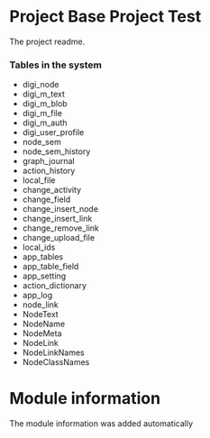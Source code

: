 
# Project Base Project Test

The project readme.


### Tables in the system
 - digi_node
 - digi_m_text
 - digi_m_blob
 - digi_m_file
 - digi_m_auth
 - digi_user_profile
 - node_sem
 - node_sem_history
 - graph_journal
 - action_history
 - local_file
 - change_activity
 - change_field
 - change_insert_node
 - change_insert_link
 - change_remove_link
 - change_upload_file
 - local_ids
 - app_tables
 - app_table_field
 - app_setting
 - action_dictionary
 - app_log
 - node_link
 - NodeText
 - NodeName
 - NodeMeta
 - NodeLink
 - NodeLinkNames
 - NodeClassNames
# Module information 

The module information was added automatically
